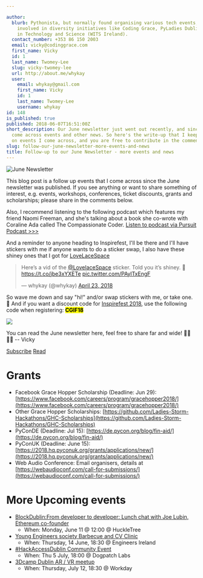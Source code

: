 ```yaml
---

author:
  blurb: Pythonista, but normally found organising various tech events, and now heavily
    involved in diversity initiatives like Coding Grace, PyLadies Dublin, and Women
    in Technology and Science (WITS Ireland).
  contact_number: +353 86 150 2003
  email: vicky@codinggrace.com
  first_name: Vicky
  id: 1
  last_name: Twomey-Lee
  slug: vicky-twomey-lee
  url: http://about.me/whykay
  user:
    email: whykay@gmail.com
    first_name: Vicky
    id: 1
    last_name: Twomey-Lee
    username: whykay
id: 148
is_published: true
published: 2018-06-07T16:51:00Z
short_description: Our June newsletter just went out recently, and since then, I still
  come across events and other news. So here's the write-up that I keep up-to-date
  on events I come across, and you are free to contribute in the comments also.
slug: follow-our-june-newsletter-more-events-and-news
title: Follow-up to our June Newsletter - more events and news
---
```



<img src="https://s3-eu-west-1.amazonaws.com/static-codinggrace/writeups/2018/cg+june+writeup.jpg" class="img-responsive img-thumbnail" alt="June Newsletter">

This blog post is a follow up events that I come across since the June newsletter was published. If you see anything or want to share something of interest, e.g. events, workshops, conferences, ticket discounts, grants and scholarships; please share in the comments below.


Also, I recommend listening to the following podcast which features my friend Naomi Freeman, and she's talking about a book she co-wrote with Coraline Ada called The Compassionate Coder. [Listen to podcast via Pursuit Podcast >>>](http://hyperurl.co/pursuitpod)

And a reminder to anyone heading to Inspirefest, I'll be there and I'll have stickers with me if anyone wants to do a sticker swap, I also have these shiney ones that I got for [LoveLaceSpace](http://www.lovelacespace.com/)

<blockquote class="twitter-tweet" data-lang="en"><p lang="en" dir="ltr">Here’s a vid of the <a href="https://twitter.com/LovelaceSpace?ref_src=twsrc%5Etfw">@LovelaceSpace</a> sticker. Told you it’s shiney. 😬 <a href="https://t.co/jbe3xYXETe">https://t.co/jbe3xYXETe</a> <a href="https://t.co/PAylTxEngF">pic.twitter.com/PAylTxEngF</a></p>&mdash; whykay (@whykay) <a href="https://twitter.com/whykay/status/988469255447474176?ref_src=twsrc%5Etfw">April 23, 2018</a></blockquote>
<script async src="https://platform.twitter.com/widgets.js" charset="utf-8"></script>

So wave me down and say "hi!" and/or swap stickers with me, or take one. 🌈
And if you want a discount code for [Inspirefest 2018](https://inspirefest.com/), use the following code when registering: <strong><mark>CGIF18</mark></strong>

<div class="row">
  <div class="col-sm-6 col-md-6">
    <div class="thumbnail">
      <img src="https://gallery.mailchimp.com/8612b25618972d14df5c6a1fb/images/38544e6d-79f7-4a20-8f27-e3142a3839b7.jpg" class="img-responsive img-thumbnail">
      <div class="caption">
      	<p>You can read the June newsletter here, feel free to share far and wide! 👩‍💻👨‍💻 -- Vicky</p>
        <p><a href="http://codinggrace.com" class="btn btn-default" role="button">Subscribe</a> <a href="https://mailchi.mp/b6e30094063e/sun-sea-code-our-june-newsletter" class="btn btn-success" role="button">Read</a></p>
      </div>
    </div>
  </div>

</div>

# Grants
* Facebook Grace Hopper Scholarship (Deadline: Jun 29): [https://www.facebook.com/careers/program/gracehopper2018/](https://www.facebook.com/careers/program/gracehopper2018/)
* Other Grace Hopper Scholarships: [https://github.com/Ladies-Storm-Hackathons/GHC-Scholarships](https://github.com/Ladies-Storm-Hackathons/GHC-Scholarships)
* PyConDE (Deadline: Jul 15): [https://de.pycon.org/blog/fin-aid/](https://de.pycon.org/blog/fin-aid/)
* PyConUK (Deadline: June 15): [https://2018.hq.pyconuk.org/grants/applications/new/](https://2018.hq.pyconuk.org/grants/applications/new/)
* Web Audio Conference: Email organisers, details at [https://webaudioconf.com/call-for-submissions/](https://webaudioconf.com/call-for-submissions/)

# More Upcoming events
* [BlockDublin:From developer to developer: Lunch chat with Joe Lubin, Ethereum co-founder](https://www.meetup.com/BlockDUB/events/251297947/)
	* When: Monday, June 11 @ 12:00 @ HuckleTree
* [Young Engineers society Barbecue and CV Clinic](http://engineersireland.ie/groups/societies/young-engineers-society/events/young-engineers-society-barbecue-cv-clinc.aspx)
	* When: Thursday, 14 June, 18:30 @ Engineers Ireland
* [#HackAccessDublin Community Event](https://www.eventbrite.ie/e/hackaccessdublincommunityevent-tickets-45625520159?aff=efbneb)
	* When: Thu 5 July, 18:00 @ Dogpatch Labs
* [3Dcamp Dublin AR / VR meetup](https://www.meetup.com/3DcampDublin/events/251519457/)
	* When: Thursday, July 12, 18:30 @ Workday

